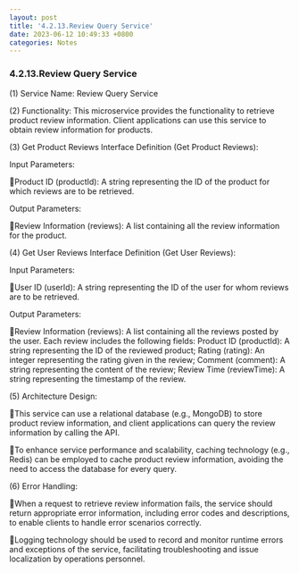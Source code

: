 ```yaml
---
layout: post
title: '4.2.13.Review Query Service'
date: 2023-06-12 10:49:33 +0800
categories: Notes
---
```


### 4.2.13.Review Query Service

(1) Service Name: Review Query Service

(2) Functionality: This microservice provides the functionality to retrieve product review information. Client applications can use this service to obtain review information for products.

(3) Get Product Reviews Interface Definition (Get Product Reviews):

Input Parameters:

Product ID (productId): A string representing the ID of the product for which reviews are to be retrieved.

Output Parameters:

Review Information (reviews): A list containing all the review information for the product.

(4) Get User Reviews Interface Definition (Get User Reviews):

Input Parameters:

User ID (userId): A string representing the ID of the user for whom reviews are to be retrieved.

Output Parameters:

Review Information (reviews): A list containing all the reviews posted by the user. Each review includes the following fields: Product ID (productId): A string representing the ID of the reviewed product; Rating (rating): An integer representing the rating given in the review; Comment (comment): A string representing the content of the review; Review Time (reviewTime): A string representing the timestamp of the review.

(5) Architecture Design:

This service can use a relational database (e.g., MongoDB) to store product review information, and client applications can query the review information by calling the API.

To enhance service performance and scalability, caching technology (e.g., Redis) can be employed to cache product review information, avoiding the need to access the database for every query.

(6) Error Handling:

When a request to retrieve review information fails, the service should return appropriate error information, including error codes and descriptions, to enable clients to handle error scenarios correctly.

Logging technology should be used to record and monitor runtime errors and exceptions of the service, facilitating troubleshooting and issue localization by operations personnel.
